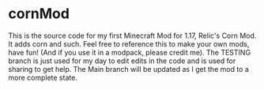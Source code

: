 # cornMod
This is the source code for my first Minecraft Mod for 1.17, Relic's Corn Mod. It adds corn and such. Feel free to reference this to make your own mods, have fun! (And if you use it in a modpack, please credit me). 
The TESTING branch is just used for my day to edit edits in the code and is used for sharing to get help. The Main branch will be updated as I get the mod to a more complete state.
